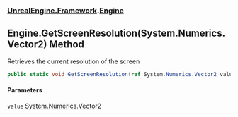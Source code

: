 ### [UnrealEngine.Framework](./UnrealEngine-Framework.md 'UnrealEngine.Framework').[Engine](./Engine.md 'UnrealEngine.Framework.Engine')
## Engine.GetScreenResolution(System.Numerics.Vector2) Method
Retrieves the current resolution of the screen  
```csharp
public static void GetScreenResolution(ref System.Numerics.Vector2 value);
```
#### Parameters
<a name='UnrealEngine-Framework-Engine-GetScreenResolution(System-Numerics-Vector2)-value'></a>
`value` [System.Numerics.Vector2](https://docs.microsoft.com/en-us/dotnet/api/System.Numerics.Vector2 'System.Numerics.Vector2')  
  
